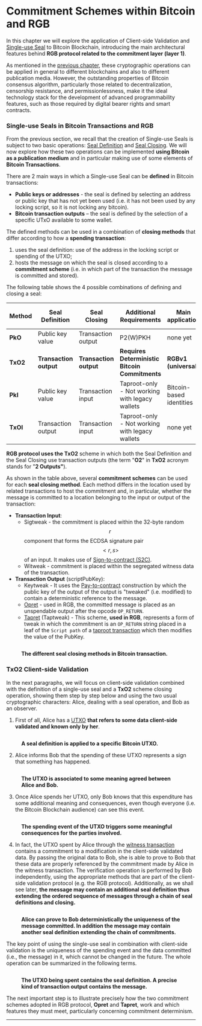 # Commitment Schemes within Bitcoin and RGB

In this chapter we will explore the application of Client-side Validation and [Single-use Seal](../annexes/glossary.md#single-use-seal) to Bitcoin Blockchain, introducing the main architectural features behind **RGB protocol related to the commitment layer (layer 1)**.

As mentioned in the [previous chapter](../distributed-computing-concepts/paradigms-of-distributed-computing.md), these cryptographic operations can be applied in general to different blockchains and also to different publication media. However, the outstanding properties of Bitcoin consensus algorithm, particularly those related to decentralization, censorship resistance, and permissionlessness, make it the ideal technology stack for the development of advanced programmability features, such as those required by digital bearer rights and smart contracts.

### Single-use Seals in Bitcoin Transactions and RGB

From the previous section, we recall that the creation of Single-use Seals is subject to two basic operations: [Seal Definition](../distributed-computing-concepts/single-use-seals.md#seal-definition) and [Seal Closing](../distributed-computing-concepts/single-use-seals.md#seal-closing). We will now explore how these two operations can be implemented **using Bitcoin as a publication medium** and in particular making use of some elements of **Bitcoin Transactions**.

There are 2 main ways in which a Single-use Seal can be **defined** in Bitcoin transactions:

* **Public keys or addresses** - the seal is defined by selecting an address or public key that has not yet been used (i.e. it has not been used by any locking script, so it is not locking any bitcoin).
* **Bitcoin transaction outputs** – the seal is defined by the selection of a specific UTxO available to some wallet.

The defined methods can be used in a combination of **closing methods** that differ according to how a **spending transaction**:

1. uses the seal definition: use of the address in the locking script or spending of the UTXO;
2. hosts the message on which the seal is closed according to a **commitment scheme** (i.e. in which part of the transaction the message is committed and stored).

The following table shows the 4 possible combinations of defining and closing a seal:

<table><thead><tr><th width="92">Method</th><th width="130">Seal Definition</th><th width="129">Seal Closing</th><th width="185">Additional Requirements</th><th width="117">Main application</th><th>Possible commitment schemes</th></tr></thead><tbody><tr><td><strong>PkO</strong></td><td>Public key value</td><td>Transaction output</td><td>P2(W)PKH</td><td>none yet</td><td>keytweak, tapret, opret</td></tr><tr><td><strong>TxO2</strong></td><td><strong>Transaction output</strong></td><td><strong>Transaction output</strong></td><td><strong>Requires Deterministic Bitcoin Commitments</strong></td><td><strong>RGBv1 (universal)</strong></td><td><strong>keytweak, tapret, opret</strong></td></tr><tr><td><strong>PkI</strong></td><td>Public key value</td><td>Transaction input</td><td>Taproot-only - Not working with legacy wallets</td><td>Bitcoin-based identities</td><td>sigtweak, witweak</td></tr><tr><td><strong>TxOI</strong></td><td>Transaction output</td><td>Transaction input</td><td>Taproot-only - Not working with legacy wallets</td><td>none yet</td><td>sigtweak, witweak</td></tr></tbody></table>

**RGB protocol uses the TxO2** scheme in which both the Seal Definition and the Seal Closing use transaction outputs (the term "**O2**" in **TxO2** acronym stands for "**2 Outputs"**).

As shown in the table above, several **commitment schemes** can be used for each **seal closing method**. Each method differs in the location used by related transactions to host the commitment and, in particular, whether the message is committed to a location belonging to the input or output of the transaction:

* **Transaction Input**:
  * Sigtweak - the commitment is placed within the 32-byte random $$r$$ component that forms the ECDSA signature pair $$<r,s>$$ of an input. It makes use of [Sign-to-contract (S2C)](https://blog.eternitywall.com/2018/04/13/sign-to-contract/#sign-to-contract).
  * Witweak - commitment is placed within the segregated witness data of the transaction.
* **Transaction Output** (scriptPubKey):
  * Keytweak - It uses the [Pay-to-contract](https://blog.eternitywall.com/2018/04/13/sign-to-contract/#pay-to-contract) construction by which the public key of the output of the output is "tweaked" (i.e. modified) to contain a deterministic reference to the message.
  * [Opret](deterministic-bitcoin-commitments-dbc/opret.md) - used in RGB, the committed message is placed as an unspendable output after the opcode `OP_RETURN`.
  * [Tapret](deterministic-bitcoin-commitments-dbc/tapret.md) (Taptweak) - This scheme, **used in RGB**, represents a form of tweak in which the commitment is an `OP_RETURN` string placed in a leaf of the `Script path` of a [taproot transaction](../annexes/glossary.md#taproot) which then modifies the value of the PubKey.

<figure><img src="../.gitbook/assets/bitcoin-seals.png" alt=""><figcaption><p><strong>The different seal closing methods in Bitcoin transaction.</strong></p></figcaption></figure>

### TxO2 Client-side Validation

In the next paragraphs, we will focus on client-side validation combined with the definition of a single-use seal and a **TxO2** scheme closing operation, showing them step by step below and using the two usual cryptographic characters: Alice, dealing with a seal operation, and Bob as an observer.

1. First of all, Alice has a [UTXO](../annexes/glossary.md#utxo) **that refers to some data client-side validated and known only by her**.

<figure><img src="../.gitbook/assets/txo2-1.png" alt=""><figcaption><p><strong>A seal definition is applied to a specific Bitcoin UTXO.</strong></p></figcaption></figure>

2. Alice informs Bob that the spending of these UTXO represents a sign that something has happened.

<figure><img src="../.gitbook/assets/txo2-2.png" alt=""><figcaption><p><strong>The UTXO is associated to some meaning agreed between Alice and Bob.</strong></p></figcaption></figure>

3. Once Alice spends her UTXO, only Bob knows that this expenditure has some additional meaning and consequences, even though everyone (i.e. the Bitcoin Blockchain audience) can see this event.

<figure><img src="../.gitbook/assets/txo2-3.png" alt=""><figcaption><p><strong>The spending event of the UTXO triggers some meaningful consequences for the parties involved.</strong></p></figcaption></figure>

4. In fact, the UTXO spent by Alice through the [witness transaction](../annexes/glossary.md#witness-transaction) contains a commitment to a modification in the client-side validated data. By passing the original data to Bob, she is able to prove to Bob that these data are properly referenced by the commitment made by Alice in the witness transaction. The verification operation is performed by Bob independently, using the appropriate methods that are part of the client-side validation protocol (e.g. the RGB protocol). Additionally, as we shall see later, **the message may contain an additional seal definition thus extending the ordered sequence of messages through a chain of seal definitions and closing.**

<figure><img src="../.gitbook/assets/txo2-4.png" alt=""><figcaption><p><strong>Alice can prove to Bob deterministically the uniqueness of the message committed. In addition the message may contain another seal definition extending the chain of commitments.</strong></p></figcaption></figure>

The key point of using the single-use seal in combination with client-side validation is the uniqueness of the spending event and the data committed (i.e., the message) in it, which cannot be changed in the future. The whole operation can be summarized in the following terms.

<figure><img src="../.gitbook/assets/txo2-5.png" alt=""><figcaption><p><strong>The UTXO being spent contains the seal definition. A precise kind of transaction output contains the message.</strong></p></figcaption></figure>

The next important step is to illustrate precisely how the two commitment schemes adopted in RGB protocol, **Opret** and **Tapret**, work and which features they must meet, particularly concerning commitment determinism.

***
